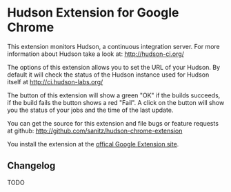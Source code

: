 Hudson Extension for Google Chrome
==================================

This extension monitors Hudson, a continuous integration server. For more
information about Hudson take a look at: <http://hudson-ci.org/>

The options of this extension allows you to set the URL of your Hudson. By
default it will check the status of the Hudson instance used for Hudson
itself at <http://ci.hudson-labs.org/>

The button of this extension will show a green "OK" if the builds succeeds, if
the build fails the button shows a red "Fail". A click on the button will show 
you the status of your jobs and the time of the last update.

You can get the source for this extension and file bugs or feature requests at
github: <http://github.com/sanitz/hudson-chrome-extension>

You install the extension at the [offical
Google Extension site][extension_site].

Changelog
----------

TODO

[extension_site]: [http://bit.ly/hudson_extension]
